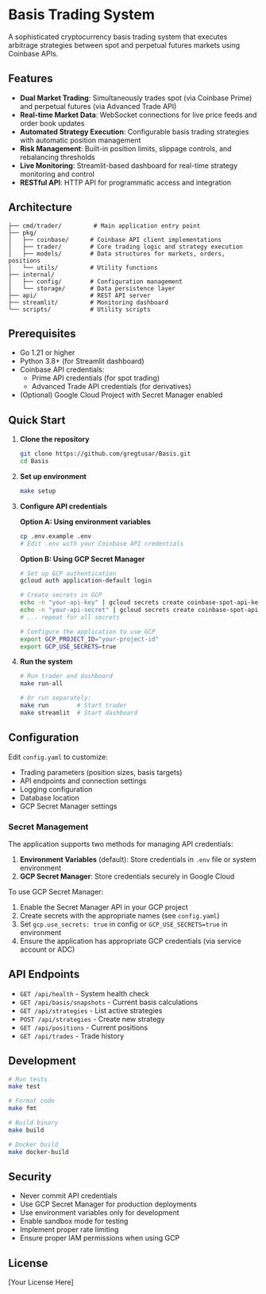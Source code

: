 # Basis Trading System

A sophisticated cryptocurrency basis trading system that executes arbitrage strategies between spot and perpetual futures markets using Coinbase APIs.

## Features

- **Dual Market Trading**: Simultaneously trades spot (via Coinbase Prime) and perpetual futures (via Advanced Trade API)
- **Real-time Market Data**: WebSocket connections for live price feeds and order book updates
- **Automated Strategy Execution**: Configurable basis trading strategies with automatic position management
- **Risk Management**: Built-in position limits, slippage controls, and rebalancing thresholds
- **Live Monitoring**: Streamlit-based dashboard for real-time strategy monitoring and control
- **RESTful API**: HTTP API for programmatic access and integration

## Architecture

```
├── cmd/trader/         # Main application entry point
├── pkg/
│   ├── coinbase/      # Coinbase API client implementations
│   ├── trader/        # Core trading logic and strategy execution
│   ├── models/        # Data structures for markets, orders, positions
│   └── utils/         # Utility functions
├── internal/
│   ├── config/        # Configuration management
│   └── storage/       # Data persistence layer
├── api/               # REST API server
├── streamlit/         # Monitoring dashboard
└── scripts/           # Utility scripts
```

## Prerequisites

- Go 1.21 or higher
- Python 3.8+ (for Streamlit dashboard)
- Coinbase API credentials:
  - Prime API credentials (for spot trading)
  - Advanced Trade API credentials (for derivatives)
- (Optional) Google Cloud Project with Secret Manager enabled

## Quick Start

1. **Clone the repository**
   ```bash
   git clone https://github.com/gregtusar/Basis.git
   cd Basis
   ```

2. **Set up environment**
   ```bash
   make setup
   ```

3. **Configure API credentials**
   
   **Option A: Using environment variables**
   ```bash
   cp .env.example .env
   # Edit .env with your Coinbase API credentials
   ```
   
   **Option B: Using GCP Secret Manager**
   ```bash
   # Set up GCP authentication
   gcloud auth application-default login
   
   # Create secrets in GCP
   echo -n "your-api-key" | gcloud secrets create coinbase-spot-api-key --data-file=-
   echo -n "your-api-secret" | gcloud secrets create coinbase-spot-api-secret --data-file=-
   # ... repeat for all secrets
   
   # Configure the application to use GCP
   export GCP_PROJECT_ID="your-project-id"
   export GCP_USE_SECRETS=true
   ```

4. **Run the system**
   ```bash
   # Run trader and dashboard
   make run-all
   
   # Or run separately:
   make run        # Start trader
   make streamlit  # Start dashboard
   ```

## Configuration

Edit `config.yaml` to customize:

- Trading parameters (position sizes, basis targets)
- API endpoints and connection settings
- Logging configuration
- Database location
- GCP Secret Manager settings

### Secret Management

The application supports two methods for managing API credentials:

1. **Environment Variables** (default): Store credentials in `.env` file or system environment
2. **GCP Secret Manager**: Store credentials securely in Google Cloud

To use GCP Secret Manager:
1. Enable the Secret Manager API in your GCP project
2. Create secrets with the appropriate names (see `config.yaml`)
3. Set `gcp.use_secrets: true` in config or `GCP_USE_SECRETS=true` in environment
4. Ensure the application has appropriate GCP credentials (via service account or ADC)

## API Endpoints

- `GET /api/health` - System health check
- `GET /api/basis/snapshots` - Current basis calculations
- `GET /api/strategies` - List active strategies
- `POST /api/strategies` - Create new strategy
- `GET /api/positions` - Current positions
- `GET /api/trades` - Trade history

## Development

```bash
# Run tests
make test

# Format code
make fmt

# Build binary
make build

# Docker build
make docker-build
```

## Security

- Never commit API credentials
- Use GCP Secret Manager for production deployments
- Use environment variables only for development
- Enable sandbox mode for testing
- Implement proper rate limiting
- Ensure proper IAM permissions when using GCP

## License

[Your License Here]
